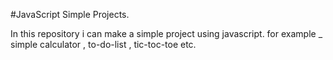 #JavaScript Simple Projects.

In this repository i can make a simple project using javascript.
for example _ simple calculator , to-do-list , tic-toc-toe etc.
